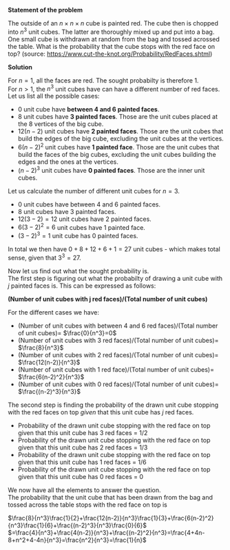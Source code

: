 **Statement of the problem**

The outside of an $n \times n \times n$ cube is painted red. The cube then is chopped into $n^3$ unit cubes. The latter are thoroughly mixed up and put into a bag. One small cube is withdrawn at random from the bag and tossed acrossed the table. What is the probability that the cube stops with the red face on top? (source: https://www.cut-the-knot.org/Probability/RedFaces.shtml)

**Solution**

For $n=1$, all the faces are red. The sought probabilty is therefore 1.  
For $n>1$, the $n^3$ unit cubes have can have a different number of red faces. Let us list all the possible cases:
* 0 unit cube have **between 4 and 6 painted faces**.
* 8 unit cubes have **3 painted faces**. Those are the unit cubes placed at the 8 vertices of the big cube.
* $12(n-2)$ unit cubes have **2 painted faces**. Those are the unit cubes that build the edges of the big cube, excluding the unit cubes at the vertices.
* $6(n-2)^2$ unit cubes have **1 painted face**. Those are the unit cubes that build the faces of the big cubes, excluding the unit cubes building the edges and the ones at the vertices.
* $(n-2)^3$ unit cubes have **0 painted faces**. Those are the inner unit cubes.

Let us calculate the number of different unit cubes for $n=3$.
* 0 unit cubes have between 4 and 6 painted faces.
* 8 unit cubes have 3 painted faces.
* $12(3-2)=12$ unit cubes have 2 painted faces.
* $6(3-2)^2=6$ unit cubes have 1 painted face.
* $(3-2)^3=1$ unit cube has 0 painted faces.

In total we then have $0+8+12+6+1=27$ unit cubes - which makes total sense, given that $3^3=27$.

Now let us find out what the sought probability is.  
The first step is figuring out what the probabilty of drawing a unit cube with $j$ painted faces is. This can be expressed as follows:  

**(Number of unit cubes with j red faces)/(Total number of unit cubes)**  

For the different cases we have:
* (Number of unit cubes with between 4 and 6 red faces)/(Total number of unit cubes)= $\frac{0}{n^3}=0$
* (Number of unit cubes with 3 red faces)/(Total number of unit cubes)= $\frac{8}{n^3}$
* (Number of unit cubes with 2 red faces)/(Total number of unit cubes)= $\frac{12(n-2)}{n^3}$
* (Number of unit cubes with 1 red face)/(Total number of unit cubes)= $\frac{6(n-2)^2}{n^3}$
* (Number of unit cubes with 0 red faces)/(Total number of unit cubes)= $\frac{(n-2)^3}{n^3}$

The second step is finding the probability of the drawn unit cube stopping with the red faces on top *given* that this unit cube has $j$ red faces.
* Probability of the drawn unit cube stopping with the red face on top given that this unit cube has 3 red faces = $1/2$
* Probability of the drawn unit cube stopping with the red face on top given that this unit cube has 2 red faces = $1/3$
* Probability of the drawn unit cube stopping with the red face on top given that this unit cube has 1 red faces = $1/6$
* Probability of the drawn unit cube stopping with the red face on top given that this unit cube has 0 red faces = $0$

We now have all the elements to answer the question.  
The probability that the unit cube that has been drawn from the bag and tossed across the table stops with the red face on top is 

$\frac{8}{n^3}\frac{1}{2}+\frac{12(n-2)}{n^3}\frac{1}{3}+\frac{6(n-2)^2}{n^3}\frac{1}{6}+\frac{(n-2)^3}{n^3}\frac{0}{6}$  
$=\frac{4}{n^3}+\frac{4(n-2)}{n^3}+\frac{(n-2)^2}{n^3}=\frac{4+4n-8+n^2+4-4n}{n^3}=\frac{n^2}{n^3}=\frac{1}{n}$

